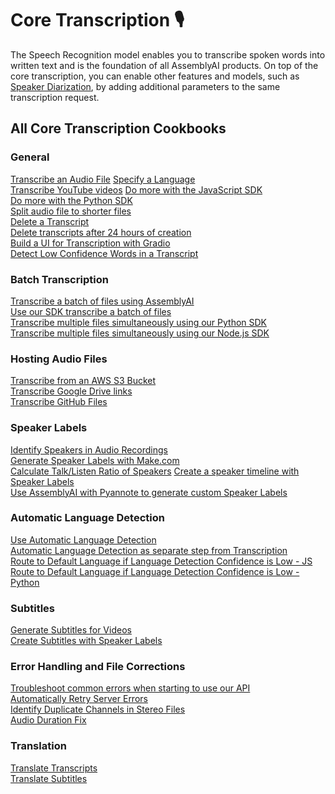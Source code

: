 # Core Transcription 🎙️
The Speech Recognition model enables you to transcribe spoken words into written text and is the foundation of all AssemblyAI products.
On top of the core transcription, you can enable other features and models, such as [Speaker Diarization](https://www.assemblyai.com/docs/speech-to-text/speaker-diarization), by adding additional parameters to the same transcription request.

## All Core Transcription Cookbooks

### General
[Transcribe an Audio File](core-transcription/transcribe.ipynb) 
[Specify a Language](core-transcription/specify-language.ipynb)  
[Transcribe YouTube videos](core-transcription/transcribe_youtube_videos.ipynb)
[Do more with the JavaScript SDK](core-transcription/do-more-with-sdk-js.md)\
[Do more with the Python SDK](core-transcription/do-more-with-sdk-python.ipynb)\
[Split audio file to shorter files](core-transcription/split_audio_file)  
[Delete a Transcript ](core-transcription/delete_transcript.ipynb)  
[Delete transcripts after 24 hours of creation](core-transcription/schedule_delete.ipynb)  
[Build a UI for Transcription with Gradio](core-transcription/gradio-frontend.ipynb)  
[Detect Low Confidence Words in a Transcript](core-transcription/detecting-low-confidence-words.md)  


### Batch Transcription
[Transcribe a batch of files using AssemblyAI](core-transcription/transcribe_batch_of_files)   
[Use our SDK transcribe a batch of files](core-transcription/SDK_transcribe_batch_of_files)  
[Transcribe multiple files simultaneously using our Python SDK](core-transcription/SDK_transcribe_batch_of_files/batch_transcription.ipynb)      
[Transcribe multiple files simultaneously using our Node.js SDK](core-transcription/SDK-Node-batch.md) 

### Hosting Audio Files
[Transcribe from an AWS S3 Bucket](core-transcription/transcribe_from_s3.ipynb)  
[Transcribe Google Drive links](core-transcription/transcribing-google-drive-file.md)<br>
[Transcribe GitHub Files](core-transcription/transcribing-github-files.md) 

### Speaker Labels
[Identify Speakers in Audio Recordings](audio-intelligence/speaker_labels.ipynb)<br>
[Generate Speaker Labels with Make.com](core-transcription/make.com-speaker-labels.md)\
[Calculate Talk/Listen Ratio of Speakers](core-transcription/talk-listen-ratio.ipynb)
[Create a speaker timeline with Speaker Labels](core-transcription/speaker_timeline.ipynb)\
[Use AssemblyAI with Pyannote to generate custom Speaker Labels](core-transcription/Use_AssemblyAI_with_Pyannote_to_generate_custom_Speaker_Labels.ipynb) 

### Automatic Language Detection
[Use Automatic Language Detection](core-transcription/automatic-language-detection.ipynb)    
[Automatic Language Detection as separate step from Transcription](core-transcription/automatic-language-detection-separate.ipynb)    
[Route to Default Language if Language Detection Confidence is Low - JS](core-transcription/automatic-language-detection-route-default-language-js.md)\
[Route to Default Language if Language Detection Confidence is Low - Python](core-transcription/automatic-language-detection-route-default-language-python.ipynb)

### Subtitles
[Generate Subtitles for Videos](core-transcription/subtitles.ipynb)\
[Create Subtitles with Speaker Labels](core-transcription/speaker_labelled_subtitles.ipynb)  

### Error Handling and File Corrections
[Troubleshoot common errors when starting to use our API](core-transcription/common_errors_and_solutions.md)<br>
[Automatically Retry Server Errors](core-transcription/retry-server-error.ipynb)  
[Identify Duplicate Channels in Stereo Files](core-transcription/identify_duplicate_channels.ipynb)\
[Audio Duration Fix](core-transcription/audio-duration-fix.ipynb)

### Translation
[Translate Transcripts](core-transcription/translate_transcripts.ipynb)  
[Translate Subtitles](core-transcription/translate_subtitles.ipynb)     
